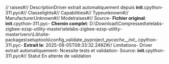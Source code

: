 // raises#// DescriptionDriver extrait automatiquement depuis __init__.cpython-311.pyc#// Classelights#// Capabilities#// Typeunknown#// ManufacturerUnknown#// Modelraises#// Source- **Fichier original**: __init__.cpython-311.pyc- **Chemin complet**: D:\Download\Compressed\elelabs-zigbee-ezsp-utility-master\elelabs-zigbee-ezsp-utility-master\venv\Lib\site-packages\setuptools\config\_validate_pyproject\__pycache__\__init__.cpython-311.pyc- **Extrait le**: 2025-08-05T08:33:32.249Z#// Limitations- Driver extrait automatiquement- Ncessite tests et validation- Source: __init__.cpython-311.pyc#// Statut En attente de validation